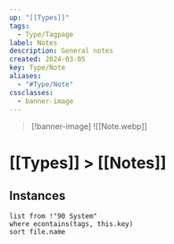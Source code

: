 ```yaml
---
up: "[[Types]]"
tags:
  - Type/Tagpage
label: Notes
description: General notes
created: 2024-03-05
key: Type/Note
aliases:
  - "#Type/Note"
cssclasses:
  - banner-image
---
```

> [!banner-image] ![[Note.webp]]
# [[Types]] > [[Notes]]

## Instances
```dataview
list from !"90 System"
where econtains(tags, this.key)
sort file.name
```
